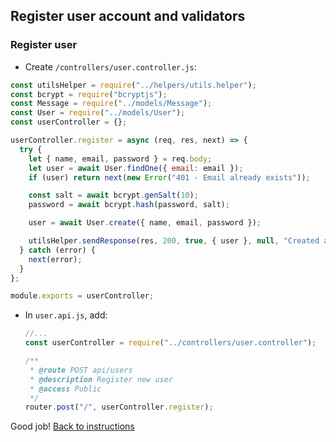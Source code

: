 ## Register user account and validators

### Register user

- Create `/controllers/user.controller.js`:

```javascript
const utilsHelper = require("../helpers/utils.helper");
const bcrypt = require("bcryptjs");
const Message = require("../models/Message");
const User = require("../models/User");
const userController = {};

userController.register = async (req, res, next) => {
  try {
    let { name, email, password } = req.body;
    let user = await User.findOne({ email: email });
    if (user) return next(new Error("401 - Email already exists"));

    const salt = await bcrypt.genSalt(10);
    password = await bcrypt.hash(password, salt);

    user = await User.create({ name, email, password });

    utilsHelper.sendResponse(res, 200, true, { user }, null, "Created account");
  } catch (error) {
    next(error);
  }
};

module.exports = userController;
```

- In `user.api.js`, add:

  ```javascript
  //...
  const userController = require("../controllers/user.controller");

  /**
   * @route POST api/users
   * @description Register new user
   * @access Public
   */
  router.post("/", userController.register);
  ```

Good job! [Back to instructions](/README.md)
